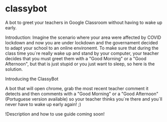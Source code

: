 # classybot
A bot to greet your teachers in Google Classroom without having to wake up early.

Introduction:
Imagine the scenario where your area were affected by COVID lockdown and now you are under lockdown and the governament decided to adapt your school to an online environemt. To make sure that during the class time you´re really wake up and stand by your computer, your teacher decides that you must greet them with a "Good Morning" or a "Good Afternoon", but that is just stupid or you just want to sleep, so here is the solution.

Introducing the ClassyBot

A bot that will open chrome, grab the most recent teacher comment it detects and then comments with a "Good Morning" or a "Good Afternoon" (Portuguese version available) so your teacher thinks you´re there and you´ll never have to wake up early again! ;)

!Description and how to use guide coming soon!
